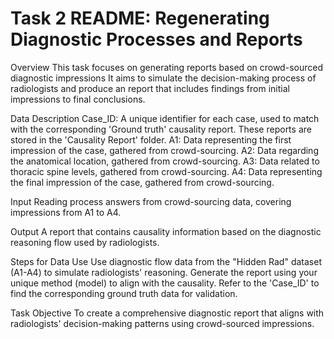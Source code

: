 # Task 2 README: Regenerating Diagnostic Processes and Reports

Overview
This task focuses on generating reports based on crowd-sourced diagnostic impressions It aims to simulate the decision-making process of radiologists and produce an report that includes findings from initial impressions to final conclusions.

Data Description
Case_ID: A unique identifier for each case, used to match with the corresponding 'Ground truth' causality report. These reports are stored in the 'Causality Report' folder.
A1: Data representing the first impression of the case, gathered from crowd-sourcing.
A2: Data regarding the anatomical location, gathered from crowd-sourcing.
A3: Data related to thoracic spine levels, gathered from crowd-sourcing.
A4: Data representing the final impression of the case, gathered from crowd-sourcing.

Input
Reading process answers from crowd-sourcing data, covering impressions from A1 to A4.

Output
A report that contains causality information based on the diagnostic reasoning flow used by radiologists.

Steps for Data Use
Use diagnostic flow data from the "Hidden Rad" dataset (A1-A4) to simulate radiologists' reasoning.
Generate the report using your unique method (model) to align with the causality.
Refer to the 'Case_ID' to find the corresponding ground truth data for validation.

Task Objective
To create a comprehensive diagnostic report that aligns with radiologists' decision-making patterns using crowd-sourced impressions.
